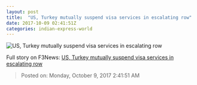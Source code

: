 ```yaml
---
layout: post
title:  "US, Turkey mutually suspend visa services in escalating row"
date: 2017-10-09 02:41:51Z
categories: indian-express-world
---
```


![US, Turkey mutually suspend visa services in escalating row](http://images.indianexpress.com/2017/10/us-turkey.jpg?w=759)




Full story on F3News: [US, Turkey mutually suspend visa services in escalating row](http://www.f3nws.com/n/Zd3ezE)

> Posted on: Monday, October 9, 2017 2:41:51 AM
